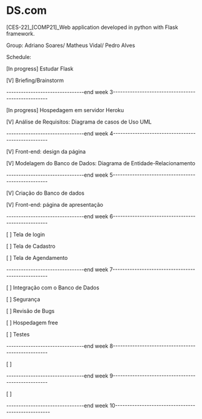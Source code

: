 # DS.com
[CES-22]_[COMP21]_Web application developed in python with Flask framework. 

Group: Adriano Soares/ Matheus Vidal/ Pedro Alves

Schedule:

[In progress] Estudar Flask

[V] Briefing/Brainstorm

--------------------------------end week 3---------------------------------------------------

[In progress] Hospedagem em servidor Heroku

[V] Análise de Requisitos: Diagrama de casos de Uso UML

--------------------------------end week 4---------------------------------------------------

[V] Front-end: design da página

[V] Modelagem do Banco de Dados: Diagrama de Entidade-Relacionamento

--------------------------------end week 5---------------------------------------------------

[V] Criação do Banco de dados 

[V] Front-end: página de apresentação
 
--------------------------------end week 6---------------------------------------------------

[ ] Tela de login

[ ] Tela de Cadastro

[ ] Tela de Agendamento

--------------------------------end week 7---------------------------------------------------

[ ] Integração com o Banco de Dados

[ ] Segurança

[ ] Revisão de Bugs

[ ] Hospedagem free

[ ] Testes

--------------------------------end week 8---------------------------------------------------

[ ] 

--------------------------------end week 9---------------------------------------------------

[ ] 

--------------------------------end week 10---------------------------------------------------
